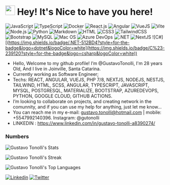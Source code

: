 <h1><img src="https://emojis.slackmojis.com/emojis/images/1531849430/4246/blob-sunglasses.gif?1531849430" width="30"/> Hey! It's Nice to have you here!</h1>

![JavaScript](https://img.shields.io/badge/JavaScript-F7DF1E?style=flat-square&logo=javascript&logoColor=black)
![TypeScript](https://img.shields.io/badge/TypeScript-007ACC?style=flat-square&logo=typescript&logoColor=white)
![Docker](https://img.shields.io/badge/Docker-0CC1F3?style=flat-square&logo=docker&logoColor=white)
![React.js](https://img.shields.io/badge/React.js-0081CB?style=flat-square&logo=react&logoColor=61DAFB)
![Angular]([https://img.shields.io/badge/React.js-0081CB?style=flat-square&logo=react&logoColor=61DAFB](https://img.shields.io/badge/Angular-DD0031?style=for-the-badge&logo=angular&logoColor=white))
![VueJS](https://img.shields.io/badge/Vue%20js-35495E?style=for-the-badge&logo=vuedotjs&logoColor=4FC08D)
![Vite](https://img.shields.io/badge/Vite-593D88?style=flat-square&logo=vite&logoColor=white)
![Node.js](https://img.shields.io/badge/Node.js-43853D?style=flat-square&logo=node.js&logoColor=white)
![Python](https://img.shields.io/badge/Python-3776AB?style=flat-square&logo=python&logoColor=white)
![Markdown](https://img.shields.io/badge/Markdown-000000?style=flat-square&logo=markdown&logoColor=white)
![HTML](https://img.shields.io/badge/HTML5-E34F26?style=flat-square&logo=html5&logoColor=white)
![CSS3](https://img.shields.io/badge/CSS3-1572B6?style=flat-square&logo=css3&logoColor=white)
![TailwindCSS](https://img.shields.io/badge/Tailwind_CSS-38B2AC?style=flat-square&logo=tailwind-css&logoColor=white)
![Bootstrap](https://img.shields.io/badge/Bootstrap-563D7C?style=flat-square&logo=bootstrap&logoColor=white)
![MySQL](https://img.shields.io/badge/MySQL-005C84?style=flat-square&logo=mysql&logoColor=white)
![Mac OS](https://img.shields.io/badge/macOS-000000?style=flat-square&logo=apple&logoColor=white)
![Azure DevOps](https://img.shields.io/badge/Azure_DevOps-0078D7?style=for-the-badge&logo=azure-devops&logoColor=white)
![.NET](https://img.shields.io/badge/.NET-512BD4?style=for-the-badge&logo=dotnet&logoColor=white)
![NextJS]([https://img.shields.io/badge/.NET-512BD4?style=for-the-badge&logo=dotnet&logoColor=white](https://img.shields.io/badge/next%20js-000000?style=for-the-badge&logo=nextdotjs&logoColor=white))
![C#][(https://img.shields.io/badge/.NET-512BD4?style=for-the-badge&logo=dotnet&logoColor=white](https://img.shields.io/badge/C%23-239120?style=for-the-badge&logo=csharp&logoColor=white))

- Hello, Welcome to my github profile! I’m @GustavoTonolli, I'm 28 years Old, And I live in Joinville, Santa Catarina.
- Currently working as Software Engineer;
- Techs: REACT, ANGULAR, VUEJS, PHP 7/8, NEXTJS, NODEJS, NESTJS, TAILWIND, HTML, SCSS, ANGULAR, TYPESCRIPT, JAVASCRIPT, MYSQL, POSTGRESQL, MATERIALIZE, BOOTSTRAP, AZUREDEVOPS, PYTHON, GOOGLE CLOUD, GITHUB ACTIONS.
- I’m looking to collaborate on projects, and creating network in the comunnity, and if you can use my help for anything, just let me know...
- You can reach me in my e-mail: gustavo.tonolli@hotmail.com | mobile: +5547992140396. Instagram: @gutonolli 
- LINKEDIN : https://www.linkedin.com/in/gustavo-tonolli-a8390274/

### Numbers
![Gustavo Tonolli's Stats](https://github-readme-stats.vercel.app/api?username=gustavotonolli&theme=dracula&show_icons=true&hide_border=true&count_private=true)

![Gustavo Tonolli's Streak](https://github-readme-streak-stats.herokuapp.com/?user=gustavotonolli&theme=dracula&hide_border=true)

![Gustavo Tonolli's Top Languages](https://github-readme-stats.vercel.app/api/top-langs/?username=gustavotonolli&theme=dracula&show_icons=true&hide_border=true&layout=compact)

[![Linkedin](https://img.shields.io/badge/LinkedIn-0077B5?style=flat-square&logo=linkedin&logoColor=white)](https://www.linkedin.com/in/gustavo-tonolli-a8390274/) 
[![Twitter](https://img.shields.io/badge/Twitter-1DA1F2?style=flat-square&logo=twitter&logoColor=white)](https://twitter.com/gutonolli)
